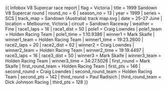 {{ Infobox V8 Supercar race report | flag = Victoria | title = 1999 Sandown V8 Supercar round | round_no = 6 | season_no = 13 | year = 1999 | series = SCS | track_map = Sandown (Australia) track map.svg | date = 25–27 June | location = Melbourne, Victoria | circuit = Sandown Raceway | weather = Fine | race1_laps = 16 | race1_dist = 50 | pole1 = Craig Lowndes | pole1_team = Holden Racing Team | pole1_time = 1:10.9386 | winner1 = Mark Skaife | winner1_team = Holden Racing Team | winner1_time = 19:23.2600 | race2_laps = 20 | race2_dist = 62 | winner2 = Craig Lowndes | winner2_team = Holden Racing Team | winner2_time = 19:19.4497 | race3_laps = 16 | race3_dist = 50 | winner3 = Mark Skaife | winner3_team = Holden Racing Team | winner3_time = 34:27.5026 | first_round = Mark Skaife | first_round_team = Holden Racing Team | first_pts = 146 | second_round = Craig Lowndes | second_round_team = Holden Racing Team | second_pts = 142 | third_round = Paul Radisich | third_round_team = Dick Johnson Racing | third_pts = 128 }}
